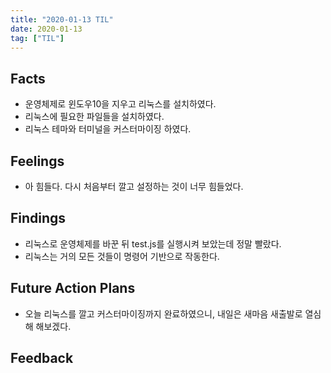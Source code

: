 ```yaml
---
title: "2020-01-13 TIL"
date: 2020-01-13
tag: ["TIL"]
---
```


## Facts

 - 운영체제로 윈도우10을 지우고 리눅스를 설치하였다.
 - 리눅스에 필요한 파일들을 설치하였다.
 - 리눅스 테마와 터미널을 커스터마이징 하였다.

## Feelings

 - 아 힘들다. 다시 처음부터 깔고 설정하는 것이 너무 힘들었다.

## Findings

 - 리눅스로 운영체제를 바꾼 뒤 test.js를 실행시켜 보았는데 정말 빨랐다.
 - 리눅스는 거의 모든 것들이 명령어 기반으로 작동한다.

## Future Action Plans

 - 오늘 리눅스를 깔고 커스터마이징까지 완료하였으니, 내일은 새마음 새출발로 열심해 해보겠다.
 
## Feedback
